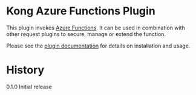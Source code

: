 # Kong Azure Functions Plugin

This plugin invokes
[Azure Functions](https://azure.microsoft.com/en-us/services/functions/).
It can be used in combination with other request plugins to secure, manage
or extend the function.

Please see the [plugin documentation](https://getkong.org/plugins/azure-functions/)
for details on installation and usage.

# History

0.1.0 Initial release

